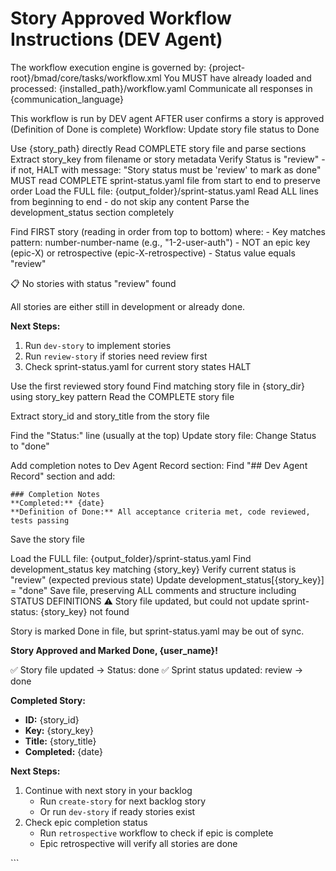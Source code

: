 # Story Approved Workflow Instructions (DEV Agent)

<critical>The workflow execution engine is governed by: {project-root}/bmad/core/tasks/workflow.xml</critical>
<critical>You MUST have already loaded and processed: {installed_path}/workflow.yaml</critical>
<critical>Communicate all responses in {communication_language}</critical>

<workflow>

<critical>This workflow is run by DEV agent AFTER user confirms a story is approved (Definition of Done is complete)</critical>
<critical>Workflow: Update story file status to Done</critical>

<step n="1" goal="Find reviewed story to mark done" tag="sprint-status">

<check if="{story_path} is provided">
  <action>Use {story_path} directly</action>
  <action>Read COMPLETE story file and parse sections</action>
  <action>Extract story_key from filename or story metadata</action>
  <action>Verify Status is "review" - if not, HALT with message: "Story status must be 'review' to mark as done"</action>
</check>

<check if="{story_path} is NOT provided">
  <critical>MUST read COMPLETE sprint-status.yaml file from start to end to preserve order</critical>
  <action>Load the FULL file: {output_folder}/sprint-status.yaml</action>
  <action>Read ALL lines from beginning to end - do not skip any content</action>
  <action>Parse the development_status section completely</action>

<action>Find FIRST story (reading in order from top to bottom) where: - Key matches pattern: number-number-name (e.g., "1-2-user-auth") - NOT an epic key (epic-X) or retrospective (epic-X-retrospective) - Status value equals "review"
</action>

  <check if="no story with status 'review' found">
    <output>📋 No stories with status "review" found

All stories are either still in development or already done.

**Next Steps:**

1. Run `dev-story` to implement stories
2. Run `review-story` if stories need review first
3. Check sprint-status.yaml for current story states
   </output>
   <action>HALT</action>
   </check>

<action>Use the first reviewed story found</action>
<action>Find matching story file in {story_dir} using story_key pattern</action>
<action>Read the COMPLETE story file</action>
</check>

<action>Extract story_id and story_title from the story file</action>

<action>Find the "Status:" line (usually at the top)</action>
<action>Update story file: Change Status to "done"</action>

<action>Add completion notes to Dev Agent Record section:</action>
<action>Find "## Dev Agent Record" section and add:

```
### Completion Notes
**Completed:** {date}
**Definition of Done:** All acceptance criteria met, code reviewed, tests passing
```

</action>

<action>Save the story file</action>
</step>

<step n="2" goal="Update sprint status to done" tag="sprint-status">
<action>Load the FULL file: {output_folder}/sprint-status.yaml</action>
<action>Find development_status key matching {story_key}</action>
<action>Verify current status is "review" (expected previous state)</action>
<action>Update development_status[{story_key}] = "done"</action>
<action>Save file, preserving ALL comments and structure including STATUS DEFINITIONS</action>

<check if="story key not found in file">
  <output>⚠️ Story file updated, but could not update sprint-status: {story_key} not found

Story is marked Done in file, but sprint-status.yaml may be out of sync.
</output>
</check>

</step>

<step n="3" goal="Confirm completion to user">

<output>**Story Approved and Marked Done, {user_name}!**

✅ Story file updated → Status: done
✅ Sprint status updated: review → done

**Completed Story:**

- **ID:** {story_id}
- **Key:** {story_key}
- **Title:** {story_title}
- **Completed:** {date}

**Next Steps:**

1. Continue with next story in your backlog
   - Run `create-story` for next backlog story
   - Or run `dev-story` if ready stories exist
2. Check epic completion status
   - Run `retrospective` workflow to check if epic is complete
   - Epic retrospective will verify all stories are done
     </output>

</step>

</workflow>
```
